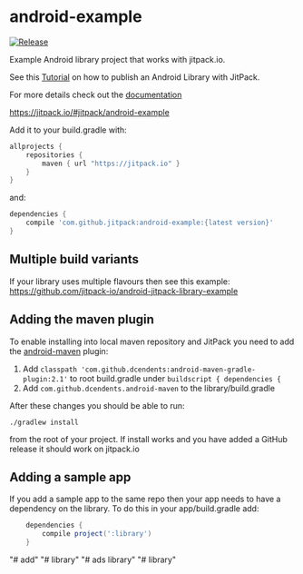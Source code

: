 # android-example

[![Release](https://jitpack.io/v/jitpack/android-example.svg)](https://jitpack.io/#jitpack/android-example)

Example Android library project that works with jitpack.io.

See this [Tutorial](https://medium.com/@ome450901/publish-an-android-library-by-jitpack-a0342684cbd0) on how to publish an Android Library with JitPack.

For more details check out the [documentation](https://github.com/jitpack/jitpack.io/blob/master/ANDROID.md)

https://jitpack.io/#jitpack/android-example

Add it to your build.gradle with:
```gradle
allprojects {
    repositories {
        maven { url "https://jitpack.io" }
    }
}
```
and:

```gradle
dependencies {
    compile 'com.github.jitpack:android-example:{latest version}'
}
```

## Multiple build variants

If your library uses multiple flavours then see this example:
https://github.com/jitpack-io/android-jitpack-library-example

## Adding the maven plugin

To enable installing into local maven repository and JitPack you need to add the [android-maven](https://github.com/dcendents/android-maven-gradle-plugin) plugin:

1. Add `classpath 'com.github.dcendents:android-maven-gradle-plugin:2.1'` to root build.gradle under `buildscript { dependencies {`
2. Add `com.github.dcendents.android-maven` to the library/build.gradle

After these changes you should be able to run:

    ./gradlew install
    
from the root of your project. If install works and you have added a GitHub release it should work on jitpack.io

## Adding a sample app 

If you add a sample app to the same repo then your app needs to have a dependency on the library. To do this in your app/build.gradle add:

```gradle
    dependencies {
        compile project(':library')
    }
```
"# add" 
"# library" 
"# ads library" 
"# library" 
